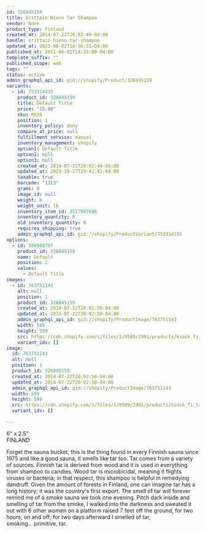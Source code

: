 ```yaml
---
id: 326845159
title: Erittain Hieno Tar Shampoo
vendor: None
product_type: Finland
created_at: 2014-07-22T20:02:49-04:00
handle: erittain-hieno-tar-shampoo
updated_at: 2023-08-02T14:36:31-04:00
published_at: 2011-06-02T14:33:00-04:00
template_suffix: ""
published_scope: web
tags: ""
status: active
admin_graphql_api_id: gid://shopify/Product/326845159
variants:
  - id: 753314335
    product_id: 326845159
    title: Default Title
    price: "15.00"
    sku: K636
    position: 1
    inventory_policy: deny
    compare_at_price: null
    fulfillment_service: manual
    inventory_management: shopify
    option1: Default Title
    option2: null
    option3: null
    created_at: 2014-07-22T20:02:49-04:00
    updated_at: 2023-10-27T19:42:41-04:00
    taxable: true
    barcode: "1313"
    grams: 0
    image_id: null
    weight: 0
    weight_unit: lb
    inventory_item_id: 3517007686
    inventory_quantity: 0
    old_inventory_quantity: 0
    requires_shipping: true
    admin_graphql_api_id: gid://shopify/ProductVariant/753314335
options:
  - id: 386508707
    product_id: 326845159
    name: Default
    position: 1
    values:
      - Default Title
images:
  - id: 763751143
    alt: null
    position: 1
    product_id: 326845159
    created_at: 2014-07-22T20:02:50-04:00
    updated_at: 2014-07-22T20:02:50-04:00
    admin_graphql_api_id: gid://shopify/ProductImage/763751143
    width: 599
    height: 599
    src: https://cdn.shopify.com/s/files/1/0589/2901/products/kiosk_fi_tarshampoo.jpeg?v=1406073770
    variant_ids: []
image:
  id: 763751143
  alt: null
  position: 1
  product_id: 326845159
  created_at: 2014-07-22T20:02:50-04:00
  updated_at: 2014-07-22T20:02:50-04:00
  admin_graphql_api_id: gid://shopify/ProductImage/763751143
  width: 599
  height: 599
  src: https://cdn.shopify.com/s/files/1/0589/2901/products/kiosk_fi_tarshampoo.jpeg?v=1406073770
  variant_ids: []

---
```


6" x 2.5"  
FINLAND

<!-- td {border: 1px solid #ccc;}br {mso-data-placement:same-cell;} -->

Forget the sauna bucket, this is the thing found in every Finnish sauna since 1975 and like a good sauna, it smells like tar too. Tar comes from a variety of sources. Finnish tar is derived from wood and it is used in everything from shampoo to candies. Wood tar is microbicidal, meaning it flights viruses or bacteria; in that respect, this shampoo is helpful in remedying dandruff. Given the amount of forests in Finland, one can imagine tar has a long history; it was the country's first export. The smell of tar will forever remind me of a smoke sauna we took one evening. Pitch dark inside and smelling of tar from the smoke, I walked into the darkness and sweated it out with 6 other women on a platform raised 7 feet off the ground, for two hours, on and off; for two days afterward I smelled of tar, smoking….primitive, tar.